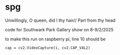 # spg
Unwillingly, O queen, did I thy hair// Part from thy head

code for Southwark Park Gallery show on 8-9/2/2025

to make this run on raspberry pi, line 10 should be 
```
cap = cv2.VideoCapture(i, cv2.CAP_V4L2)
```

